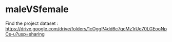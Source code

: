 # maleVSfemale
Find the project dataset : https://drive.google.com/drive/folders/1cOggP4dd6c7qcMz1rUe70LGEooNpCs-u?usp=sharing
